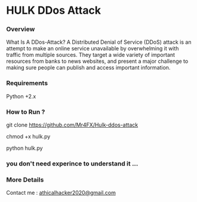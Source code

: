 # HULK DDos Attack 
### Overview
What Is A DDos-Attack?
A Distributed Denial of Service (DDoS) attack is an attempt to make an online service unavailable 
by overwhelming it with traffic from multiple sources. They target a wide variety of important resources
from banks to news websites, and present a major challenge to making sure people can publish and access important information.

### Requirements
Python +2.x
### How to Run ?
git clone https://github.com/Mr4FX/Hulk-ddos-attack

chmod +x hulk.py

python hulk.py

### you don't need experince to understand it ...

### More Details
Contact me : athicalhacker2020@gmail.com
